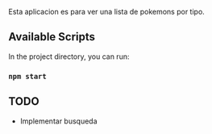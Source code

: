 Esta aplicacion es para ver una lista de pokemons por tipo.

## Available Scripts

In the project directory, you can run:

### `npm start`

## TODO
- Implementar busqueda
